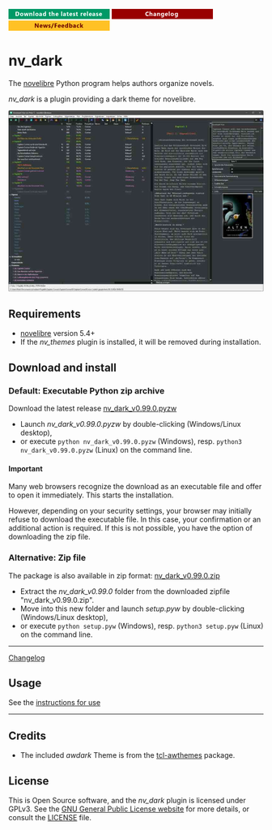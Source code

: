 [![Download the latest release](docs/img/download-button.png)](https://github.com/peter88213/nv_dark/raw/main/dist/nv_dark_v0.99.0.pyzw)
[![Changelog](docs/img/changelog-button.png)](docs/changelog.md)
[![News/Feedback](docs/img/news-button.png)](https://github.com/peter88213/novelibre/discussions)


# nv_dark

The [novelibre](https://github.com/peter88213/novelibre/) Python program helps authors organize novels.  

*nv_dark* is a plugin providing a dark theme for novelibre. 

![Screenshot](docs/Screenshots/screen01.jpg)

## Requirements

- [novelibre](https://github.com/peter88213/novelibre/) version 5.4+
- If the *nv_themes* plugin is installed, it will be removed during installation.


## Download and install

### Default: Executable Python zip archive

Download the latest release [nv_dark_v0.99.0.pyzw](https://github.com/peter88213/nv_dark/raw/main/dist/nv_dark_v0.99.0.pyzw)

- Launch *nv_dark_v0.99.0.pyzw* by double-clicking (Windows/Linux desktop),
- or execute `python nv_dark_v0.99.0.pyzw` (Windows), resp. `python3 nv_dark_v0.99.0.pyzw` (Linux) on the command line.

#### Important

Many web browsers recognize the download as an executable file and offer to open it immediately. 
This starts the installation.

However, depending on your security settings, your browser may 
initially  refuse  to download the executable file. 
In this case, your confirmation or an additional action is required. 
If this is not possible, you have the option of downloading 
the zip file. 


### Alternative: Zip file

The package is also available in zip format: [nv_dark_v0.99.0.zip](https://github.com/peter88213/nv_dark/raw/main/dist/nv_dark_v0.99.0.zip)

- Extract the *nv_dark_v0.99.0* folder from the downloaded zipfile "nv_dark_v0.99.0.zip".
- Move into this new folder and launch *setup.pyw* by double-clicking (Windows/Linux desktop), 
- or execute `python setup.pyw` (Windows), resp. `python3 setup.pyw` (Linux) on the command line.

---

[Changelog](docs/changelog.md)

## Usage

See the [instructions for use](docs/usage.md)

---

## Credits

- The included *awdark* Theme is from the [tcl-awthemes](https://sourceforge.net/projects/tcl-awthemes/) package. 

## License

This is Open Source software, and the *nv_dark* plugin is licensed under GPLv3. See the
[GNU General Public License website](https://www.gnu.org/licenses/gpl-3.0.en.html) for more
details, or consult the [LICENSE](https://github.com/peter88213/nv_dark/blob/main/LICENSE) file.
